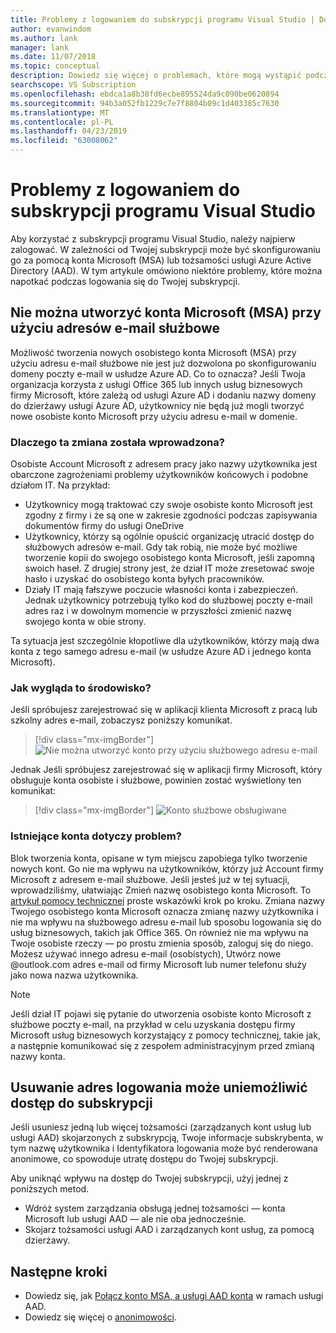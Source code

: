 ```yaml
---
title: Problemy z logowaniem do subskrypcji programu Visual Studio | Dokumentacja firmy Microsoft
author: evanwindom
ms.author: lank
manager: lank
ms.date: 11/07/2018
ms.topic: conceptual
description: Dowiedz się więcej o problemach, które mogą wystąpić podczas logowania się do subskrypcji programu Visual Studio
searchscope: VS Subscription
ms.openlocfilehash: ebdca1a8b38fd6ecbe895524da9c090be0620894
ms.sourcegitcommit: 94b3a052fb1229c7e7f8804b09c1d403385c7630
ms.translationtype: MT
ms.contentlocale: pl-PL
ms.lasthandoff: 04/23/2019
ms.locfileid: "63008062"
---
```

# <a name="issues-signing-in-to-visual-studio-subscriptions"></a>Problemy z logowaniem do subskrypcji programu Visual Studio
Aby korzystać z subskrypcji programu Visual Studio, należy najpierw zalogować.  W zależności od Twojej subskrypcji może być skonfigurowaniu go za pomocą konta Microsoft (MSA) lub tożsamości usługi Azure Active Directory (AAD).  W tym artykule omówiono niektóre problemy, które można napotkać podczas logowania się do Twojej subskrypcji.

## <a name="microsoft-accounts-msa-cannot-be-created-using-workschool-email-addresses"></a>Nie można utworzyć konta Microsoft (MSA) przy użyciu adresów e-mail służbowe

Możliwość tworzenia nowych osobistego konta Microsoft (MSA) przy użyciu adresu e-mail służbowe nie jest już dozwolona po skonfigurowaniu domeny poczty e-mail w usłudze Azure AD. Co to oznacza? Jeśli Twoja organizacja korzysta z usługi Office 365 lub innych usług biznesowych firmy Microsoft, które zależą od usługi Azure AD i dodaniu nazwy domeny do dzierżawy usługi Azure AD, użytkownicy nie będą już mogli tworzyć nowe osobiste konto Microsoft przy użyciu adresu e-mail w domenie.

### <a name="why-was-this-change-made"></a>Dlaczego ta zmiana została wprowadzona?

Osobiste Account Microsoft z adresem pracy jako nazwy użytkownika jest obarczone zagrożeniami problemy użytkowników końcowych i podobne działom IT. Na przykład:
- Użytkownicy mogą traktować czy swoje osobiste konto Microsoft jest zgodny z firmy i że są one w zakresie zgodności podczas zapisywania dokumentów firmy do usługi OneDrive
- Użytkownicy, którzy są ogólnie opuścić organizację utracić dostęp do służbowych adresów e-mail. Gdy tak robią, nie może być możliwe tworzenie kopii do swojego osobistego konta Microsoft, jeśli zapomną swoich haseł. Z drugiej strony jest, że dział IT może zresetować swoje hasło i uzyskać do osobistego konta byłych pracowników.
- Działy IT mają fałszywe poczucie własności konta i zabezpieczeń. Jednak użytkownicy potrzebują tylko kod do służbowej poczty e-mail adres raz i w dowolnym momencie w przyszłości zmienić nazwę swojego konta w obie strony.

Ta sytuacja jest szczególnie kłopotliwe dla użytkowników, którzy mają dwa konta z tego samego adresu e-mail (w usłudze Azure AD i jednego konta Microsoft).

### <a name="what-does-this-experience-look-like"></a>Jak wygląda to środowisko?

Jeśli spróbujesz zarejestrować się w aplikacji klienta Microsoft z pracą lub szkolny adres e-mail, zobaczysz poniższy komunikat.

   > [!div class="mx-imgBorder"]
   > ![Nie można utworzyć konto przy użyciu służbowego adresu e-mail](_img/sign-in-issues/cannot-use-work-email.png)

Jednak Jeśli spróbujesz zarejestrować się w aplikacji firmy Microsoft, który obsługuje konta osobiste i służbowe, powinien zostać wyświetlony ten komunikat:

   > [!div class="mx-imgBorder"]
   > ![Konto służbowe obsługiwane](_img/sign-in-issues/existing-account.png)

### <a name="are-existing-accounts-affected"></a>Istniejące konta dotyczy problem?
Blok tworzenia konta, opisane w tym miejscu zapobiega tylko tworzenie nowych kont. Go nie ma wpływu na użytkowników, którzy już Account firmy Microsoft z adresem e-mail służbowe. Jeśli jesteś już w tej sytuacji, wprowadziliśmy, ułatwiając Zmień nazwę osobistego konta Microsoft. To [artykuł pomocy technicznej](http://windows.microsoft.com/en-US/Windows/rename-personal-microsoft-account) proste wskazówki krok po kroku. Zmiana nazwy Twojego osobistego konta Microsoft oznacza zmianę nazwy użytkownika i nie ma wpływu na służbowego adresu e-mail lub sposobu logowania się do usług biznesowych, takich jak Office 365. On również nie ma wpływu na Twoje osobiste rzeczy — po prostu zmienia sposób, zaloguj się do niego. Możesz używać innego adresu e-mail (osobistych), Utwórz nowe @outlook.com adres e-mail od firmy Microsoft lub numer telefonu służy jako nowa nazwa użytkownika.

> [!NOTE]
> Jeśli dział IT pojawi się pytanie do utworzenia osobiste konto Microsoft z służbowe poczty e-mail, na przykład w celu uzyskania dostępu firmy Microsoft usług biznesowych korzystający z pomocy technicznej, takie jak, a następnie komunikować się z zespołem administracyjnym przed zmianą nazwy konta.

## <a name="deleting-a-sign-in-address-may-prevent-access-to-a-subscription"></a>Usuwanie adres logowania może uniemożliwić dostęp do subskrypcji

Jeśli usuniesz jedną lub więcej tożsamości (zarządzanych kont usług lub usługi AAD) skojarzonych z subskrypcją, Twoje informacje subskrybenta, w tym nazwę użytkownika i Identyfikatora logowania może być renderowana anonimowe, co spowoduje utratę dostępu do Twojej subskrypcji.

Aby uniknąć wpływu na dostęp do Twojej subskrypcji, użyj jednej z poniższych metod.
- Wdróż system zarządzania obsługą jednej tożsamości — konta Microsoft lub usługi AAD — ale nie oba jednocześnie.
- Skojarz tożsamości usługi AAD i zarządzanych kont usług, za pomocą dzierżawy.

## <a name="next-steps"></a>Następne kroki
- Dowiedz się, jak [Połącz konto MSA, a usługi AAD konta](/azure/active-directory/b2b/add-users-administrator) w ramach usługi AAD.
- Dowiedz się więcej o [anonimowości](anonymization.md).
